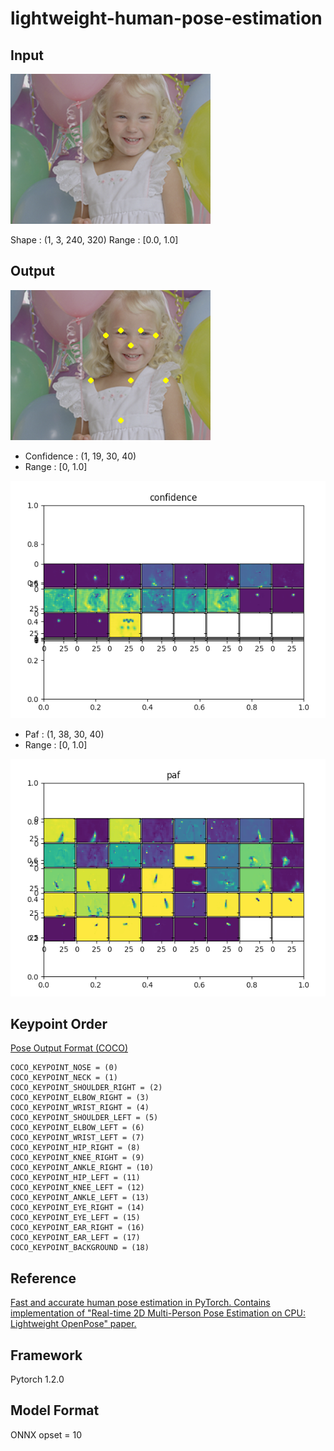 # lightweight-human-pose-estimation

## Input

![Input](balloon.png)

Shape : (1, 3, 240, 320)
Range : [0.0, 1.0]

## Output

![Output](output.png)

- Confidence : (1, 19, 30, 40)
- Range : [0, 1.0]

![Confidence](confidence.png)

- Paf : (1, 38,  30, 40)
- Range : [0, 1.0]

![Paf](paf.png)

## Keypoint Order

[Pose Output Format (COCO)](https://github.com/CMU-Perceptual-Computing-Lab/openpose/blob/master/doc/output.md)

```
COCO_KEYPOINT_NOSE = (0)
COCO_KEYPOINT_NECK = (1)
COCO_KEYPOINT_SHOULDER_RIGHT = (2)
COCO_KEYPOINT_ELBOW_RIGHT = (3)
COCO_KEYPOINT_WRIST_RIGHT = (4)
COCO_KEYPOINT_SHOULDER_LEFT = (5)
COCO_KEYPOINT_ELBOW_LEFT = (6)
COCO_KEYPOINT_WRIST_LEFT = (7)
COCO_KEYPOINT_HIP_RIGHT = (8)
COCO_KEYPOINT_KNEE_RIGHT = (9)
COCO_KEYPOINT_ANKLE_RIGHT = (10)
COCO_KEYPOINT_HIP_LEFT = (11)
COCO_KEYPOINT_KNEE_LEFT = (12)
COCO_KEYPOINT_ANKLE_LEFT = (13)
COCO_KEYPOINT_EYE_RIGHT = (14)
COCO_KEYPOINT_EYE_LEFT = (15)
COCO_KEYPOINT_EAR_RIGHT = (16)
COCO_KEYPOINT_EAR_LEFT = (17)
COCO_KEYPOINT_BACKGROUND = (18)
```

## Reference

[Fast and accurate human pose estimation in PyTorch. Contains implementation of "Real-time 2D Multi-Person Pose Estimation on CPU: Lightweight OpenPose" paper.](https://github.com/Daniil-Osokin/lightweight-human-pose-estimation.pytorch)

## Framework

Pytorch 1.2.0

## Model Format

ONNX opset = 10
